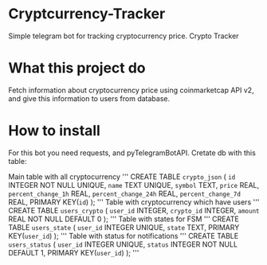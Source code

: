 # Cryptcurrency-Tracker
Simple telegram bot for tracking cryptocurrency price. Crypto Tracker

# What this project do
Fetch information about cryptocurrency price using coinmarketcap API v2, and give this information to users from database.

# How to install
For this bot you need requests, and pyTelegramBotAPI. Cretate db with this table:

Main table with all cryptocurrency
'''
CREATE TABLE `crypto_json` (
	`id`	INTEGER NOT NULL UNIQUE,
	`name`	TEXT UNIQUE,
	`symbol`	TEXT,
	`price`	REAL,
	`percent_change_1h`	REAL,
	`percent_change_24h`	REAL,
	`percent_change_7d`	REAL,
	PRIMARY KEY(`id`) );
'''
Table with cryptocurrency which have users
'''
CREATE TABLE `users_crypto` (
	`user_id`	INTEGER,
	`crypto_id`	INTEGER,
	`amount`	REAL NOT NULL DEFAULT 0 );
'''
Table with states for FSM
'''
CREATE TABLE `users_state` (
	`user_id`	INTEGER UNIQUE,
	`state`	TEXT,
	PRIMARY KEY(`user_id`) );
'''
Table with status for notifications
'''
CREATE TABLE `users_status` (
	`user_id`	INTEGER UNIQUE,
	`status`	INTEGER NOT NULL DEFAULT 1,
	PRIMARY KEY(`user_id`) );
'''